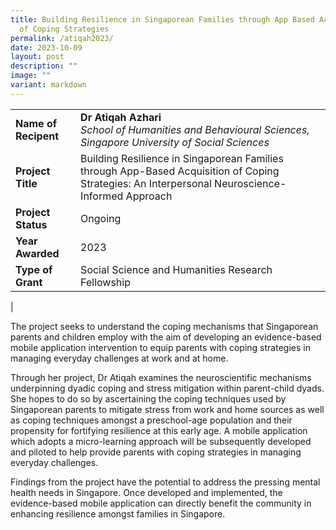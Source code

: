 ```yaml
---
title: Building Resilience in Singaporean Families through App Based Acquisition
  of Coping Strategies
permalink: /atiqah2023/
date: 2023-10-09
layout: post
description: ""
image: ""
variant: markdown
---
```

|  |  |
|---|---|
| **Name of Recipent** | **Dr Atiqah Azhari**<br>_School of Humanities and Behavioural Sciences, Singapore University of Social Sciences_ |
| **Project Title** | Building Resilience in Singaporean Families through App-Based Acquisition of Coping Strategies: An Interpersonal Neuroscience-Informed Approach |
| **Project Status** | Ongoing |
| **Year Awarded** | 2023 |
| **Type of Grant** | Social Science and Humanities Research Fellowship |
|

The project seeks to understand the coping mechanisms that Singaporean parents and children employ with the aim of developing an evidence-based mobile application intervention to equip parents with coping strategies in managing everyday challenges at work and at home. 

Through her project, Dr Atiqah examines the neuroscientific mechanisms underpinning dyadic coping and stress mitigation within parent-child dyads. She hopes to do so by ascertaining the coping techniques used by Singaporean parents to mitigate stress from work and home sources as well as coping techniques amongst a preschool-age population and their propensity for fortifying resilience at this early age. A mobile application which adopts a micro-learning approach will be subsequently developed and piloted to help provide parents with coping strategies in managing everyday challenges. 

Findings from the project have the potential to address the pressing mental health needs in Singapore. Once developed and implemented, the evidence-based mobile application can directly benefit the community in enhancing resilience amongst families in Singapore. 
